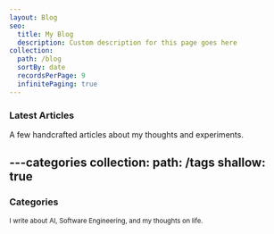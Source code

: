 ```yaml
---
layout: Blog
seo:
  title: My Blog
  description: Custom description for this page goes here
collection:
  path: /blog
  sortBy: date
  recordsPerPage: 9
  infinitePaging: true
---
```


### Latest Articles

A few handcrafted articles about my thoughts and experiments.



---categories
collection:
  path: /tags
  shallow: true
---

### Categories

<small>I write about AI, Software Engineering, and my thoughts on life.</small>
 
